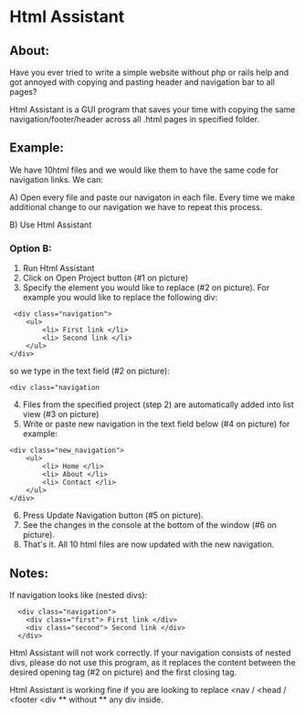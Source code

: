 # Html Assistant

## About:

Have you ever tried to write a simple website without php or rails help and got annoyed with copying and pasting header and navigation bar to all pages?

Html Assistant is a GUI program that saves your time with copying the same navigation/footer/header across all .html pages in specified folder.

## Example:
We have 10html files and we would like them to have the same code for navigation links. We can:

A) Open every file and paste our navigaton in each file. Every time we make additional change to our navigation we have to repeat this process.

B) Use Html Assistant

### Option B:


1. Run Html Assistant
2. Click on Open Project button (#1 on picture)
3. Specify the element you would like to replace (#2 on picture). For example you would like to replace the following div:
```
 <div class="navigation">
	<ul>
		<li> First link </li>
		<li> Second link </li>
	</ul>
</div>
 ```

 so we type in the text field (#2 on picture):
 ```
<div class="navigation
 ```

4. Files from the specified project (step 2) are automatically added into list view (#3 on picture)
5. Write or paste new navigation in the text field below (#4 on picture) for example:
```
<div class="new_navigation">
	<ul>
		<li> Home </li>
		<li> About </li>
		<li> Contact </li>
	</ul>
</div>
```
6. Press Update Navigation button (#5 on picture).
7. See the changes in the console at the bottom of the window (#6 on picture).
8. That's it. All 10 html files are now updated with the new navigation.


## Notes:
If navigation looks like (nested divs):
```
  <div class="navigation">
    <div class="first"> First link </div>
    <div class="second"> Second link </div>
  </div>
```
Html Assistant will not work correctly. If your navigation consists of nested divs, please do not use this program, as it replaces the content between the desired opening tag (#2 on picture) and the first closing tag.

Html Assistant is working fine if you are looking to replace <nav / <head / <footer <div ** without ** any div inside.

